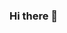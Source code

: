 ### Hi there 👋

<!--
**giovannimalcolm/giovannimalcolm** is a ✨ _special_ ✨ repository because its `README.md` (this file) appears on your GitHub profile.

Here are some ideas to get you started:

- 🔭 I’m currently working on graduating the Georgia Tech Coding Bootcamp
- 🌱 I’m currently learning React.js
- 👯 I’m looking to collaborate on beginner Web 3.0 applications
- 🤔 I’m looking for help with beginner Web 3.0 application
- 💬 Ask me about crypto
- 📫 How to reach me: malcolm.giovanni@gmail.com
- 😄 Pronouns: he/him/his
-->
